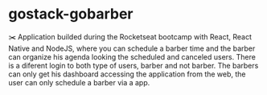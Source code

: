 # gostack-gobarber
:scissors: Application builded during the Rocketseat bootcamp with React, React Native and NodeJS, where you can schedule a barber time and the barber can organize his agenda looking the scheduled and canceled users. There is a diferent login to both type of users, barber and not barber. The barbers can only get his dashboard accessing the application from the web, the user can only schedule a barber via a app.
